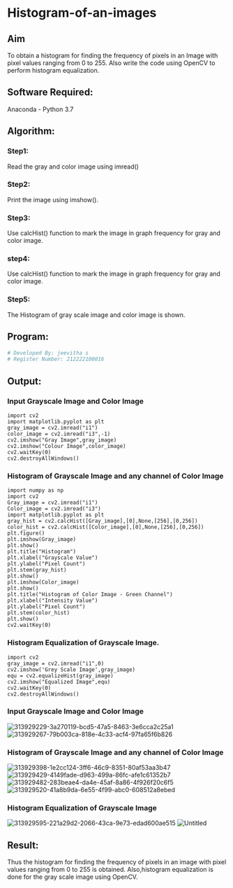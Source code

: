 # Histogram-of-an-images
## Aim
To obtain a histogram for finding the frequency of pixels in an Image with pixel values ranging from 0 to 255. Also write the code using OpenCV to perform histogram equalization.

## Software Required:
Anaconda - Python 3.7

## Algorithm:
### Step1:
Read the gray and color image using imread()
### Step2:
Print the image using imshow().
### Step3:
Use calcHist() function to mark the image in graph frequency for gray and color image.
### step4:
Use calcHist() function to mark the image in graph frequency for gray and color image.
### Step5:
The Histogram of gray scale image and color image is shown.
## Program:
```python
# Developed By: jeevitha s
# Register Number: 212222100016
```
## Output:
### Input Grayscale Image and Color Image
```
import cv2
import matplotlib.pyplot as plt
gray_image = cv2.imread("i1")
color_image = cv2.imread("i3",-1)
cv2.imshow("Gray Image",gray_image)
cv2.imshow("Colour Image",color_image)
cv2.waitKey(0)
cv2.destroyAllWindows()
```
### Histogram of Grayscale Image and any channel of Color Image
```
import numpy as np
import cv2
Gray_image = cv2.imread("i1")
Color_image = cv2.imread("i3")
import matplotlib.pyplot as plt
gray_hist = cv2.calcHist([Gray_image],[0],None,[256],[0,256])
color_hist = cv2.calcHist([Color_image],[0],None,[256],[0,256])
plt.figure()
plt.imshow(Gray_image)
plt.show()
plt.title("Histogram")
plt.xlabel("Grayscale Value")
plt.ylabel("Pixel Count")
plt.stem(gray_hist)
plt.show()
plt.imshow(Color_image)
plt.show()
plt.title("Histogram of Color Image - Green Channel")
plt.xlabel("Intensity Value")
plt.ylabel("Pixel Count")
plt.stem(color_hist)
plt.show()
cv2.waitKey(0)
```
### Histogram Equalization of Grayscale Image.
```
import cv2
gray_image = cv2.imread("i1",0)
cv2.imshow('Grey Scale Image',gray_image)
equ = cv2.equalizeHist(gray_image)
cv2.imshow("Equalized Image",equ)
cv2.waitKey(0)
cv2.destroyAllWindows()
```
### Input Grayscale Image and Color Image
![313929229-3a270119-bcd5-47a5-8463-3e6cca2c25a1](https://github.com/Jeevithha/Histogram-of-an-images/assets/123623197/781fbb71-918f-4832-853c-4d28ad447338)
![313929267-79b003ca-818e-4c33-acf4-97fa65f6b826](https://github.com/Jeevithha/Histogram-of-an-images/assets/123623197/78807470-39ea-4f86-b626-b855fc1530d9)

### Histogram of Grayscale Image and any channel of Color Image
![313929398-1e2cc124-3ff6-46c9-8351-80af53aa3b47](https://github.com/Jeevithha/Histogram-of-an-images/assets/123623197/0402280b-e34f-481b-a411-d3ebdc014b0d)
![313929429-4149fade-d963-499a-86fc-afe1c61352b7](https://github.com/Jeevithha/Histogram-of-an-images/assets/123623197/191898b1-afd0-47b2-b259-e56ed477e37b)
![313929482-283beae4-da4e-45af-8a86-4f926f20c6f5](https://github.com/Jeevithha/Histogram-of-an-images/assets/123623197/4403ca4c-ff02-464e-98ec-d1602d06ffc4)
![313929520-41a8b9da-6e55-4f99-abc0-608512a8ebed](https://github.com/Jeevithha/Histogram-of-an-images/assets/123623197/46e59035-511a-44b4-b13e-d06f294e5126)

### Histogram Equalization of Grayscale Image
![313929595-221a29d2-2066-43ca-9e73-edad600ae515](https://github.com/Jeevithha/Histogram-of-an-images/assets/123623197/ee3b9a46-65ab-4266-94f9-66f8cd7b5241)
![Untitled](https://github.com/Jeevithha/Histogram-of-an-images/assets/123623197/99907d7a-121b-4775-8adb-e454c723d429)
## Result: 
Thus the histogram for finding the frequency of pixels in an image with pixel values ranging from 0 to 255 is obtained. Also,histogram equalization is done for the gray scale image using OpenCV.
